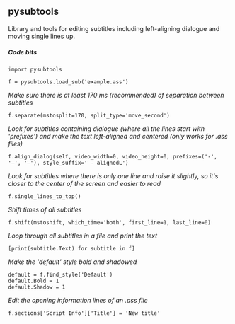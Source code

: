 ## pysubtools
Library and tools for editing subtitles including left-aligning dialogue and moving single lines up.

##### Code bits
```
import pysubtools

f = pysubtools.load_sub('example.ass')
```

_Make sure there is at least 170 ms (recommended) of separation between subtitles_
```
f.separate(mstosplit=170, split_type='move_second')
```

_Look for subtitles containing dialogue (where all the lines start with 'prefixes')
and make the text left-aligned and centered (only works for .ass files)_
```
f.align_dialog(self, video_width=0, video_height=0, prefixes=('-', '–', '—'), style_suffix=' - alignedL')
```
_Look for subtitles where there is only one line and raise it slightly,
so it's closer to the center of the screen and easier to read_
```
f.single_lines_to_top()
```
_Shift times of all subtitles_
```
f.shift(mstoshift, which_time='both', first_line=1, last_line=0)
```
_Loop through all subtitles in a file and print the text_
```
[print(subtitle.Text) for subtitle in f]
```
_Make the 'default' style bold and shadowed_
```
default = f.find_style('Default')
default.Bold = 1
default.Shadow = 1
```
_Edit the opening information lines of an .ass file_
```
f.sections['Script Info']['Title'] = 'New title'
```
